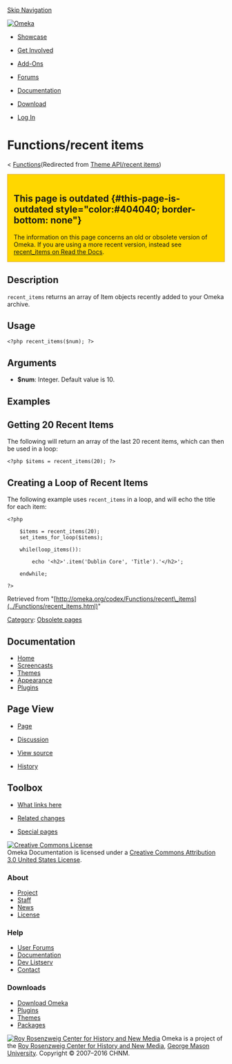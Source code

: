 <div id="wrap">

[Skip Navigation](recent_items.html#content)
<div id="header">

<div class="padding">

<span
id="logo">[![Omeka](http://omeka.org/ui/i/logo-horizontal-288px.gif)](../../index.html)</span>
<div id="search-form">

</div>

-   <div id="nav-showcase">

    </div>

    [Showcase](../../showcase.1.html)
-   <div id="nav-involved">

    </div>

    [Get Involved](../../index.html%3Fp=124.html)
-   <div id="nav-addons">

    </div>

    [Add-Ons](../../add-ons.1.html)
-   <div id="nav-forums">

    </div>

    [Forums](../../forums/topic/mysqli-stmt.bind-result.html)
-   <div id="nav-documentation">

    </div>

    [Documentation](http://omeka.org/codex/)
-   <div id="nav-download">

    </div>

    [Download](../../download.1.html)

</div>

</div>

<div id="content">

<div class="padding">

<div id="user-meta">

-   <div id="pt-login">

    </div>

    [Log
    In](http://omeka.org/c/index.php?title=Special:UserLogin&returnto=Theme%20API/recent%20items)

</div>

Functions/recent items
======================

<div id="contentSub">

<span class="subpages">&lt;
[Functions](../Functions.html "Functions")</span>(Redirected from [Theme
API/recent
items](http://omeka.org/c/index.php?title=Theme_API/recent_items&redirect=no "Theme API/recent items"))

</div>

<div id="primary">

<div
style="background:gold; border:1px solid goldenrod; padding: 1em 1em 0 1em; margin-bottom: 1em;">

<span id="This_page_is_outdated" class="mw-headline">This page is outdated</span> {#this-page-is-outdated style="color:#404040; border-bottom: none"}
---------------------------------------------------------------------------------

The information on this page concerns an old or obsolete version of
Omeka. If you are using a more recent version, instead see
[recent\_items on Read the
Docs](http://omeka.readthedocs.org/en/latest/Reference/libraries/globals/recent_items.html).

</div>

<span id="Description" class="mw-headline"> Description </span>
---------------------------------------------------------------

`recent_items` returns an array of Item objects recently added to your
Omeka archive.

<span id="Usage" class="mw-headline"> Usage </span>
---------------------------------------------------

<div class="mw-geshi mw-content-ltr" dir="ltr">

<div class="php source-php">

``` {.de1}
<?php recent_items($num); ?>
```

</div>

</div>

<span id="Arguments" class="mw-headline"> Arguments </span>
-----------------------------------------------------------

-   **\$num**: Integer. Default value is 10.

<span id="Examples" class="mw-headline"> Examples </span>
---------------------------------------------------------

<span id="Getting_20_Recent_Items" class="mw-headline"> Getting 20 Recent Items </span>
---------------------------------------------------------------------------------------

The following will return an array of the last 20 recent items, which
can then be used in a loop:

<div class="mw-geshi mw-content-ltr" dir="ltr">

<div class="php source-php">

``` {.de1}
<?php $items = recent_items(20); ?>
```

</div>

</div>

<span id="Creating_a_Loop_of_Recent_Items" class="mw-headline"> Creating a Loop of Recent Items </span>
-------------------------------------------------------------------------------------------------------

The following example uses `recent_items` in a loop, and will echo the
title for each item:

<div class="mw-geshi mw-content-ltr" dir="ltr">

<div class="php source-php">

``` {.de1}
<?php 
 
    $items = recent_items(20); 
    set_items_for_loop($items);
 
    while(loop_items()):
 
        echo '<h2>'.item('Dublin Core', 'Title').'</h2>';
 
    endwhile;
 
?>
```

</div>

</div>

<div class="printfooter">

Retrieved from
"[http://omeka.org/codex/Functions/recent\_items](../Functions/recent_items.html)"

</div>

<div id="catlinks" class="catlinks">

<div id="mw-normal-catlinks">

[Category](http://omeka.org/codex/Special:Categories "Special:Categories"):
<span dir="ltr">[Obsolete
pages](http://omeka.org/c/index.php?title=Category:Obsolete_pages&action=edit&redlink=1 "Category:Obsolete pages (page does not exist)")</span>

</div>

</div>

</div>

<div id="secondary">

<div class="portlet">

Documentation
-------------

-   [Home](http://omeka.org/codex/)
-   [Screencasts](http://omeka.org/codex/Screencasts)
-   [Themes](http://omeka.org/codex/Managing_Themes_2.0)
-   [Appearance](http://omeka.org/codex/Managing_Appearance_2.0)
-   [Plugins](http://omeka.org/codex/Plugins2.0)

</div>

<div class="portlet">

Page View
---------

-   <div id="nav-page">

    </div>

    [Page](../Functions/recent_items.html)
-   <div id="nav-discussion">

    </div>

    [Discussion](http://omeka.org/c/index.php?title=Talk:Functions/recent_items&action=edit&redlink=1)
-   <div id="nav-view_source">

    </div>

    [View
    source](http://omeka.org/c/index.php?title=Functions/recent_items&action=edit)
-   <div id="nav-history">

    </div>

    [History](http://omeka.org/c/index.php?title=Functions/recent_items&action=history)

</div>

<div id="wiki-toolbox" class="portlet">

Toolbox
-------

-   <div id="t-whatlinkshere">

    </div>

    [What links
    here](../Special:WhatLinksHere/Functions/recent_items.html)
-   <div id="t-recentchangeslinked">

    </div>

    [Related
    changes](../Special:RecentChangesLinked/Functions/recent_items.html)
-   <div id="t-specialpages">

    </div>

    [Special pages](http://omeka.org/codex/Special:SpecialPages)

</div>

[![Creative Commons
License](https://i.creativecommons.org/l/by/3.0/us/88x31.png)](http://creativecommons.org/licenses/by/3.0/us/)\
Omeka Documentation is licensed under a [Creative Commons Attribution
3.0 United States
License](http://creativecommons.org/licenses/by/3.0/us/).

</div>

</div>

</div>

<div id="footer">

<div class="padding">

<div id="sitemap">

<div class="section">

### About

-   [Project](../../index.html%3Fp=2.html)
-   [Staff](../../index.html%3Fp=3.html)
-   [News](../../blog.1.html)
-   [License](http://www.gnu.org/copyleft/gpl.html)

</div>

<div class="section">

### Help

-   [User Forums](../../forums/topic/mysqli-stmt.bind-result.html)
-   [Documentation](http://omeka.org/codex/)
-   [Dev Listserv](http://groups.google.com/group/omeka-dev)
-   [Contact](http://omeka.org/contact/)

</div>

<div class="section">

### Downloads

-   [Download Omeka](../../download.1.html)
-   [Plugins](../../plugins.html)
-   [Themes](../../download/themes/index.html)
-   [Packages](../../index.html%3Fp=222.html)

</div>

</div>

<div id="chnm-meta">

<span id="chnm-logo">[![Roy Rosenzweig Center for History and New
Media](http://omeka.org/ui/i/rrchnm-logo-regular.gif)](http://chnm.gmu.edu)</span>
Omeka is a project of the [Roy Rosenzweig Center for History and New
Media](http://chnm.gmu.edu), [George Mason
University](http://www.gmu.edu). Copyright © 2007–2016 CHNM.

</div>

</div>

</div>

</div>
